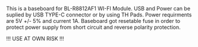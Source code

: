 This is a baseboard for BL-R8812AF1 WI-FI Module.
USB and Power can be suplied by USB TYPE-C connector or by using TH Pads.
Power requirments are 5V +/- 5% and current 1A.
Baseboard got resetable fuse in order to protect power supply from short circuit and reverse polarity protection.

!!! USE AT OWN RISK !!!
